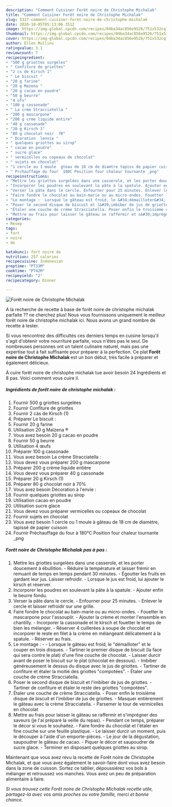 ```yaml
---
description: "Comment Cuisiner Forêt noire de Christophe Michalak"
title: "Comment Cuisiner Forêt noire de Christophe Michalak"
slug: 5317-comment-cuisiner-foret-noire-de-christophe-michalak
date: 2020-10-05T05:13:06.351Z
image: https://img-global.cpcdn.com/recipes/04ba34ac856e9526/751x532cq70/foret-noire-de-christophe-michalak-photo-principale-de-la-recette.jpg
thumbnail: https://img-global.cpcdn.com/recipes/04ba34ac856e9526/751x532cq70/foret-noire-de-christophe-michalak-photo-principale-de-la-recette.jpg
cover: https://img-global.cpcdn.com/recipes/04ba34ac856e9526/751x532cq70/foret-noire-de-christophe-michalak-photo-principale-de-la-recette.jpg
author: Ellen Mullins
ratingvalue: 3.1
reviewcount: 7
recipeingredient:
- "500 g griottes surgeles"
- " Confiture de griottes"
- "2 cs de Kirsch 1"
- " Le biscuit "
- "20 g farine"
- "20 g Mazena "
- "20 g cacao en poudre"
- "50 g beurre"
- "4 ufs"
- "100 g cassonade"
- " La crme Stracciatella "
- "200 g mascarpone"
- "200 g crme liquide entire"
- "40 g cassonade"
- "20 g Kirsch 1"
- "80 g chocolat noir  70"
- " Dcoration  lenvie "
- " quelques griottes au sirop"
- " cacao en poudre"
- " sucre glace"
- " vermicelles ou copeaux de chocolat"
- " sujets en chocolat"
- "1 cercle ou 1 moule  gteau de 18 cm de diamtre tapiss de papier cuisson"
- " Prchauffage du four  180C Position four chaleur tournante _png"
recipeinstructions:
- "Mettre les griottes surgelées dans une casserole, et les porter doucement à ébullition. Réduire la température et laisser frémir en remuant de temps en temps pendant 30 minutes. Égoutter les fruits en gardant leur jus. Laisser refroidir. Lorsque le jus est froid, lui ajouter le kirsch et réserver."
- "Incorporer les poudres en soulevant la pâte à la spatule. Ajouter enfin le beurre fondu."
- "Verser la pâte dans le cercle. Enfourner pour 25 minutes. Enlever le cercle et laisser refroidir sur une grille."
- "Faire fondre le chocolat au bain-marie ou au micro-ondes. Fouetter le mascarpone pour l&#39;assouplir. Ajouter la crème et monter l&#39;ensemble en chantilly. Incorporer la cassonade et le kirsch et fouetter le temps de bien les mélanger. Réserver 4 cuillerées à soupe de chocolat et incorporer le reste en filet à la crème en mélangeant délicatement à la spatule. Réserver au frais."
- "Le montage :  Lorsque le gâteau est froid, le &#34;démailloter&#34; et le couper en trois disques. Tartiner le premier disque de biscuit (la face qui sera contre le plat) d&#39;une fine couche de chocolat. Laisser durcir avant de poser le biscuit sur le plat (chocolat en dessous). Imbiber généreusement le dessus du disque avec le jus de griottes. Tartiner de confiture et étaler la moitié des griottes &#34;compotées&#34;. Étaler une couche de crème Stracciatella."
- "Poser le second disque de biscuit et l&#39;imbiber de jus de griottes. Tartiner de confiture et étaler le reste des griottes &#34;compotées&#34;."
- "Étaler une couche de crème Stracciatella. Poser enfin le troisième disque de biscuit et l&#39;imbiber de jus de griottes. Masquer entièrement le gâteau avec la crème Stracciatella. Parsemer le tour de vermicelles en chocolat"
- "Mettre au frais pour laisser le gâteau se raffermir et s&#39;imprégner des saveurs (je l&#39;ai préparé la veille du repas). Pendant ce temps, préparer le décor si vous le souhaitez. Faire fondre du chocolat et l&#39;étaler en fine couche sur une feuille plastique. Le laisser durcir un moment, puis le découper à l&#39;aide d&#39;un emporte-pièces. Le jour de la dégustation, saupoudrer le gâteau de cacao. Piquer le décor et saupoudrer de sucre glace. Terminer en disposant quelques griottes au sirop."
categories:
- Resep
tags:
- fort
- noire
- de

katakunci: fort noire de 
nutrition: 257 calories
recipecuisine: Indonesian
preptime: "PT33M"
cooktime: "PT42M"
recipeyield: "2"
recipecategory: Dinner

---
```



![Forêt noire de Christophe Michalak](https://img-global.cpcdn.com/recipes/04ba34ac856e9526/751x532cq70/foret-noire-de-christophe-michalak-photo-principale-de-la-recette.jpg)

A la recherche de recette à base de forêt noire de christophe michalak parfaite ?? ne cherchez plus! Nous vous fournissons uniquement le meilleur forêt noire de christophe michalak ici. Nous avons un grand nombre de recette à tester.

Si vous rencontrez des difficultés ces derniers temps en cuisine lorsqu'il s'agit d'obtenir votre nourriture parfaite, vous n'êtes pas le seul. De nombreuses personnes ont un talent culinaire naturel, mais pas une expertise tout à fait suffisante pour préparer à la perfection. Ce plat <strong> Forêt noire de Christophe Michalak </strong> est un bon début, très facile à préparer et également délicieux.

<!--inarticleads1-->

À cuire forêt noire de christophe michalak tue avoir besoin 24 Ingrédients et 8 pas. Voici comment vous cuire il.

##### Ingrédients de forêt noire de christophe michalak :

1. Fournir 500 g griottes surgelées
1. Fournir  Confiture de griottes
1. Fournir 2 càs de Kirsch (1)
1. Préparer  Le biscuit :
1. Fournir 20 g farine
1. Utilisation 20 g Maïzena ®
1. Vous avez besoin 20 g cacao en poudre
1. Fournir 50 g beurre
1. Utilisation 4 œufs
1. Préparer 100 g cassonade
1. Vous avez besoin  La crème Stracciatella :
1. Vous devez vous préparer 200 g mascarpone
1. Préparer 200 g crème liquide entière
1. Vous devez vous préparer 40 g cassonade
1. Préparer 20 g Kirsch (1)
1. Préparer 80 g chocolat noir à 70%
1. Vous avez besoin  Décoration à l&#39;envie :
1. Fournir  quelques griottes au sirop
1. Utilisation  cacao en poudre
1. Utilisation  sucre glace
1. Vous devez vous préparer  vermicelles ou copeaux de chocolat
1. Fournir  sujets en chocolat
1. Vous avez besoin 1 cercle ou 1 moule à gâteau de 18 cm de diamètre, tapissé de papier cuisson
1. Fournir  Préchauffage du four à 180°C Position four chaleur tournante _png




<!--inarticleads2-->

##### Forêt noire de Christophe Michalak pas à pas :

1. Mettre les griottes surgelées dans une casserole, et les porter doucement à ébullition. - Réduire la température et laisser frémir en remuant de temps en temps pendant 30 minutes. - Égoutter les fruits en gardant leur jus. Laisser refroidir. - Lorsque le jus est froid, lui ajouter le kirsch et réserver.
1. Incorporer les poudres en soulevant la pâte à la spatule. - Ajouter enfin le beurre fondu.
1. Verser la pâte dans le cercle. - Enfourner pour 25 minutes. - Enlever le cercle et laisser refroidir sur une grille.
1. Faire fondre le chocolat au bain-marie ou au micro-ondes. - Fouetter le mascarpone pour l&#39;assouplir. - Ajouter la crème et monter l&#39;ensemble en chantilly. - Incorporer la cassonade et le kirsch et fouetter le temps de bien les mélanger. - Réserver 4 cuillerées à soupe de chocolat et incorporer le reste en filet à la crème en mélangeant délicatement à la spatule. - Réserver au frais.
1. Le montage : -  - Lorsque le gâteau est froid, le &#34;démailloter&#34; et le couper en trois disques. - Tartiner le premier disque de biscuit (la face qui sera contre le plat) d&#39;une fine couche de chocolat. - Laisser durcir avant de poser le biscuit sur le plat (chocolat en dessous). - Imbiber généreusement le dessus du disque avec le jus de griottes. - Tartiner de confiture et étaler la moitié des griottes &#34;compotées&#34;. - Étaler une couche de crème Stracciatella.
1. Poser le second disque de biscuit et l&#39;imbiber de jus de griottes. - Tartiner de confiture et étaler le reste des griottes &#34;compotées&#34;.
1. Étaler une couche de crème Stracciatella. - Poser enfin le troisième disque de biscuit et l&#39;imbiber de jus de griottes. - Masquer entièrement le gâteau avec la crème Stracciatella. - Parsemer le tour de vermicelles en chocolat
1. Mettre au frais pour laisser le gâteau se raffermir et s&#39;imprégner des saveurs (je l&#39;ai préparé la veille du repas). - Pendant ce temps, préparer le décor si vous le souhaitez. - Faire fondre du chocolat et l&#39;étaler en fine couche sur une feuille plastique. - Le laisser durcir un moment, puis le découper à l&#39;aide d&#39;un emporte-pièces. - Le jour de la dégustation, saupoudrer le gâteau de cacao. - Piquer le décor et saupoudrer de sucre glace. - Terminer en disposant quelques griottes au sirop.




<!--inarticleads1-->

<p>
Maintenant que vous avez revu la recette de Forêt noire de Christophe Michalak, et que vous avez également le savoir-faire dont vous avez besoin dans la zone de cuisson. Sortez ce tablier, dépoussiérez vos bols à mélanger et retroussez vos manches. Vous avez un peu de préparation alimentaire à faire.
</p>

<p>
<i>Si vous trouvez cette Forêt noire de Christophe Michalak recette utile, partagez-la avec vos amis proches ou votre famille, merci et bonne chance.</i>
</p>
